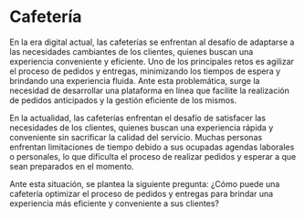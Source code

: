 
# Cafetería

En la era digital actual, las cafeterías se enfrentan al desafío de adaptarse a las necesidades cambiantes de los clientes, quienes buscan una experiencia conveniente y eficiente. Uno de los principales retos es agilizar el proceso de pedidos y entregas, minimizando los tiempos de espera y brindando una experiencia fluida. Ante esta problemática, surge la necesidad de desarrollar una plataforma en línea que facilite la realización de pedidos anticipados y la gestión eficiente de los mismos.

En la actualidad, las cafeterías enfrentan el desafío de satisfacer las necesidades de los clientes, quienes buscan una experiencia rápida y conveniente sin sacrificar la calidad del servicio. Muchas personas enfrentan limitaciones de tiempo debido a sus ocupadas agendas laborales o personales, lo que dificulta el proceso de realizar pedidos y esperar a que sean preparados en el momento.

Ante esta situación, se plantea la siguiente pregunta: ¿Cómo puede una cafetería optimizar el proceso de pedidos y entregas para brindar una experiencia más eficiente y conveniente a sus clientes?



